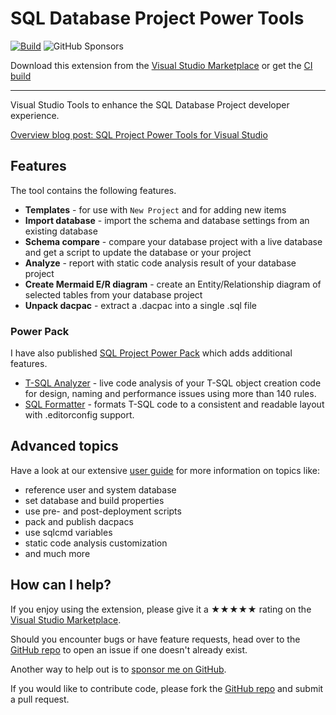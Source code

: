[marketplace]: https://marketplace.visualstudio.com/items?itemName=ErikEJ.SQLProjectPowerTools
[vsixgallery]: https://www.vsixgallery.com/extension/SqlProjectsPowerTools.0e226f35-6d47-4156-88df-f9d40db5e2d1
[repo]:https://github.com/ErikEJ/SqlProjectPowerTools

# SQL Database Project Power Tools

[![Build](https://github.com/ErikEJ/SqlProjectPowerTools/actions/workflows/vsix.yml/badge.svg)](https://github.com/ErikEJ/SqlProjectPowerTools/actions/workflows/vsix.yml)
![GitHub Sponsors](https://img.shields.io/github/sponsors/ErikEJ)

Download this extension from the [Visual Studio Marketplace][marketplace]
or get the [CI build][vsixgallery]

----------------------------------------

Visual Studio Tools to enhance the SQL Database Project developer experience.

[Overview blog post: SQL Project Power Tools for Visual Studio](https://erikej.github.io/dotnet/dacfx/sqlserver/visualstudio/2025/09/30/sqlproj-power-tools-visualstudio.html)

## Features

The tool contains the following features.

- **Templates** - for use with `New Project` and for adding new items
- **Import database** - import the schema and database settings from an existing database
- **Schema compare** - compare your database project with a live database and get a script to update the database or your project
- **Analyze** - report with static code analysis result of your database project
- **Create Mermaid E/R diagram** - create an Entity/Relationship diagram of selected tables from your database project
- **Unpack dacpac** - extract a .dacpac into a single .sql file

### Power Pack

I have also published [SQL Project Power Pack](https://marketplace.visualstudio.com/items?itemName=ErikEJ.SqlProjectPowerPack) which adds additional features.

- [T-SQL Analyzer](https://marketplace.visualstudio.com/items?itemName=ErikEJ.TSqlAnalyzer) - live code analysis of your T-SQL object creation code for design, naming and performance issues using more than 140 rules.
- [SQL Formatter](https://marketplace.visualstudio.com/items?itemName=MadsKristensen.SqlFormatter) - formats T-SQL code to a consistent and readable layout with .editorconfig support.

## Advanced topics

Have a look at our extensive [user guide](https://github.com/rr-wfm/MSBuild.Sdk.SqlProj/blob/master/README.md) for more information on topics like:

- reference user and system database
- set database and build properties
- use pre- and post-deployment scripts
- pack and publish dacpacs
- use sqlcmd variables
- static code analysis customization
- and much more

## How can I help?

If you enjoy using the extension, please give it a ★★★★★ rating on the [Visual Studio Marketplace][marketplace].

Should you encounter bugs or have feature requests, head over to the [GitHub repo][repo] to open an issue if one doesn't already exist.

Another way to help out is to [sponsor me on GitHub](https://github.com/sponsors/ErikEJ).

If you would like to contribute code, please fork the [GitHub repo][repo] and submit a pull request.
